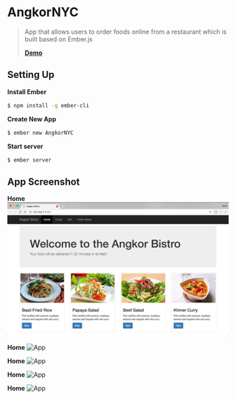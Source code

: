 # AngkorNYC
> App that allows users to order foods online from a restaurant which is built based on Ember.js
>
> [**Demo**](https://arunras.github.io/angkornyc/)
## Setting Up
**Install Ember**
```bash
$ npm install -g ember-cli
```

**Create New App**

```bash
$ ember new AngkorNYC
```

**Start server**

```bash
$ ember server
```

## App Screenshot 
**Home**
![App](https://github.com/arunras/angkornyc/blob/master/public/imgs/home.png "Home")


**Home**
![App](https://github.com/arunras/ankornyc/raw/master/public/imgs/food.png "Food")

**Home**
![App](https://github.com/arunras/ankornyc/raw/master/public/imgs/food_detail.png "Food Detail")

**Home**
![App](https://github.com/arunras/ankornyc/raw/master/public/imgs/cart.png "Cart")

**Home**
![App](https://github.com/arunras/ankornyc/raw/master/public/imgs/history.png "History")

